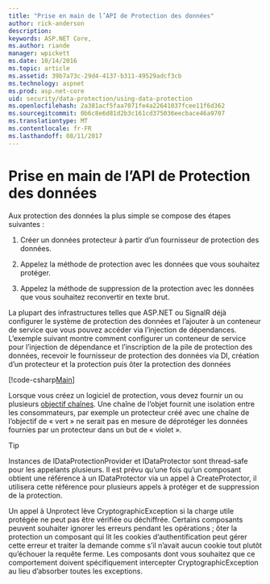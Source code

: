 ```yaml
---
title: "Prise en main de l’API de Protection des données"
author: rick-anderson
description: 
keywords: ASP.NET Core,
ms.author: riande
manager: wpickett
ms.date: 10/14/2016
ms.topic: article
ms.assetid: 39b7a73c-29d4-4137-b311-49529adcf3cb
ms.technology: aspnet
ms.prod: asp.net-core
uid: security/data-protection/using-data-protection
ms.openlocfilehash: 2a381acf5faa7071fe4a22641037fcee11f6d362
ms.sourcegitcommit: 0b6c8e6d81d2b3c161cd375036eecbace46a9707
ms.translationtype: MT
ms.contentlocale: fr-FR
ms.lasthandoff: 08/11/2017
---
```

# <a name="getting-started-with-the-data-protection-apis"></a>Prise en main de l’API de Protection des données

<a name=security-data-protection-getting-started></a>

Aux protection des données la plus simple se compose des étapes suivantes :

1. Créer un données protecteur à partir d’un fournisseur de protection des données.

2. Appelez la méthode de protection avec les données que vous souhaitez protéger.

3. Appelez la méthode de suppression de la protection avec les données que vous souhaitez reconvertir en texte brut.

La plupart des infrastructures telles que ASP.NET ou SignalR déjà configurer le système de protection des données et l’ajouter à un conteneur de service que vous pouvez accéder via l’injection de dépendances. L’exemple suivant montre comment configurer un conteneur de service pour l’injection de dépendance et l’inscription de la pile de protection des données, recevoir le fournisseur de protection des données via DI, création d’un protecteur et la protection puis ôter la protection des données

[!code-csharp[Main](../../security/data-protection/using-data-protection/samples/protectunprotect.cs?highlight=26,34,35,36,37,38,39,40)]

Lorsque vous créez un logiciel de protection, vous devez fournir un ou plusieurs [objectif chaînes](consumer-apis/purpose-strings.md). Une chaîne de l’objet fournit une isolation entre les consommateurs, par exemple un protecteur créé avec une chaîne de l’objectif de « vert » ne serait pas en mesure de déprotéger les données fournies par un protecteur dans un but de « violet ».

>[!TIP]
> Instances de IDataProtectionProvider et IDataProtector sont thread-safe pour les appelants plusieurs. Il est prévu qu’une fois qu’un composant obtient une référence à un IDataProtector via un appel à CreateProtector, il utilisera cette référence pour plusieurs appels à protéger et de suppression de la protection.
>
>Un appel à Unprotect lève CryptographicException si la charge utile protégée ne peut pas être vérifiée ou déchiffrée. Certains composants peuvent souhaiter ignorer les erreurs pendant les opérations ; ôter la protection un composant qui lit les cookies d’authentification peut gérer cette erreur et traiter la demande comme s’il n’avait aucun cookie tout plutôt qu’échouer la requête ferme. Les composants dont vous souhaitez que ce comportement doivent spécifiquement intercepter CryptographicException au lieu d’absorber toutes les exceptions.

